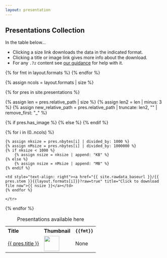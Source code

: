 ```yaml
---
layout: presentation
---
```

## Presentations Collection

In the table below...

* Clicking a size link downloads the data in the indicated format.
* Clicking a title or image link gives more info about the download.
* For any `.7z` content see [our guidance](help/7zip.md) for help with it.

<table>
  <caption>Presentations available here</caption>
  <tr>
    <th style="text-align: left">Title</th>
    <th style="text-align: left">Thumbnail</th>
    {% for fmt in layout.formats %}
      <th style="text-align: right"><code>{{fmt}}</code></th>
    {% endfor %}
  </tr>

{% assign ncols = layout.formats | size %}

{% for pres in site.presentations %}

  {% assign len = pres.relative_path | size %}
  {% assign len2 = len | minus: 3 %}
  {% assign new_relative_path = pres.relative_path | truncate: len2, "" | remove_first: "_" %}
  <tr>
     <td style="text-align: left"><a href="{{ new_relative_path }}" title="Click for more info about this file">{{ pres.title }}</a></td>
  {% if pres.has_image %}
     <td style="text-align: left"><a href="{{ new_relative_path }}" title="Click for more info about this file"><img src="{{ new_relative_path }}_thumb.png" style="height:48px;"></a></td>
  {% else %}
     <td style="text-align: left">None</td>
  {% endif %}

  {% for i in (0..ncols) %}

    {% assign nksize = pres.nbytes[i] | divided_by: 1000 %}
    {% assign nMsize = pres.nbytes[i] | divided_by: 1000000 %}
    {% if nksize < 1000 %}
        {% assign nsize = nksize | append: "KB" %}
    {% else %}
        {% assign nsize = nMsize | append: "MB" %}
    {% endif %}

    <td style="text-align: right"><a href="{{ site.rawdata_baseurl }}/{{ pres.stem }}{{layout.formats[i]}}?raw=true" title="Click to download file now">{{ nsize }}</a></td>
    {% endfor %}

    </tr>

{% endfor %}

</table>
